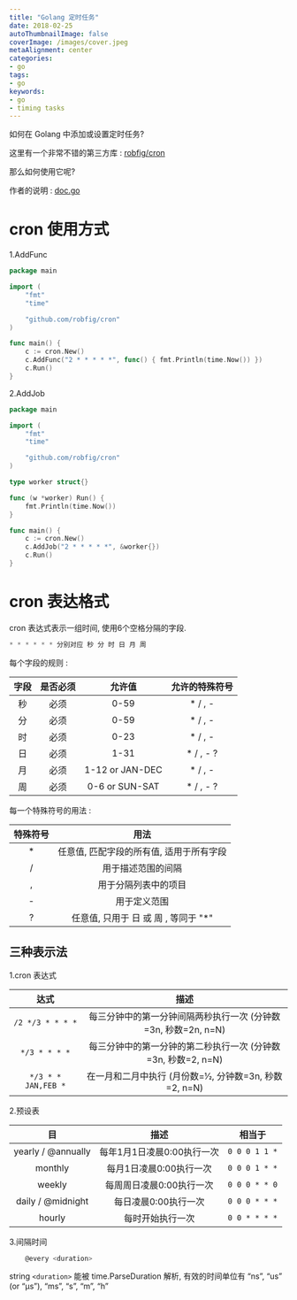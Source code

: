 ```yaml
---
title: "Golang 定时任务"
date: 2018-02-25
autoThumbnailImage: false
coverImage: /images/cover.jpeg
metaAlignment: center
categories:
- go
tags:
- go
keywords:
- go
- timing tasks
---
```


如何在 Golang 中添加或设置定时任务?

<!--more-->

这里有一个非常不错的第三方库 : [robfig/cron](https://github.com/robfig/cron)

那么如何使用它呢?

作者的说明 : [doc.go](https://github.com/robfig/cron/blob/master/doc.go)

# cron 使用方式

1.AddFunc

```go
package main

import (
    "fmt"
    "time"

    "github.com/robfig/cron"
)

func main() {
    c := cron.New()
    c.AddFunc("2 * * * * *", func() { fmt.Println(time.Now()) })
    c.Run()
}
```

2.AddJob

```go
package main

import (
    "fmt"
    "time"

    "github.com/robfig/cron"
)

type worker struct{}

func (w *worker) Run() {
    fmt.Println(time.Now())
}

func main() {
    c := cron.New()
    c.AddJob("2 * * * * *", &worker{})
    c.Run()
}
```

# cron 表达格式

cron 表达式表示一组时间, 使用6个空格分隔的字段.

```go
* * * * * * 分别对应 秒 分 时 日 月 周
```

每个字段的规则 :

|字段|是否必须|允许值|允许的特殊符号|
|:---:|:---:|:---:|:---:|
|秒|必须|0-59|* / , -|
|分|必须|0-59|* / , -|
|时|必须|0-23|* / , -|
|日|必须|1-31|* / , - ?|
|月|必须|1-12 or JAN-DEC|* / , -|
|周|必须|0-6 or SUN-SAT|* / , - ?|

每一个特殊符号的用法 :

|特殊符号|用法|
|:---:|:---:|
|*|任意值, 匹配字段的所有值, 适用于所有字段|
|/|用于描述范围的间隔|
|,|用于分隔列表中的项目|
|-|用于定义范围|
|?|任意值, 只用于 日 或 周 , 等同于 "*"|

## 三种表示法

1.cron 表达式

|达式|描述|
|:---:|:---:|
|`/2 */3 * * * *`|每三分钟中的第一分钟间隔两秒执行一次 (分钟数=3n, 秒数=2n, n=N)|
|`*/3 * * * *`|每三分钟中的第一分钟的第二秒执行一次 (分钟数=3n, 秒数=2, n=N)|
|`*/3 * * JAN,FEB *`|在一月和二月中执行 (月份数=1⁄2, 分钟数=3n, 秒数=2, n=N)|

2.预设表

|目|描述|相当于|
|:---:|:---:|:---:|
|yearly / @annually|每年1月1日凌晨0:00执行一次|`0 0 0 1 1 *`|
|monthly|每月1日凌晨0:00执行一次|`0 0 0 1 * *`|
|weekly|每周周日凌晨0:00执行一次|`0 0 0 * * 0`|
|daily / @midnight|每日凌晨0:00执行一次|`0 0 0 * * *`|
|hourly|每时开始执行一次|`0 0 * * * *`|

3.间隔时间

```go
    @every <duration>
```

string `<duration>` 能被 time.ParseDuration 解析, 有效的时间单位有 “ns”, “us” (or “µs”), “ms”, “s”, “m”, “h”
